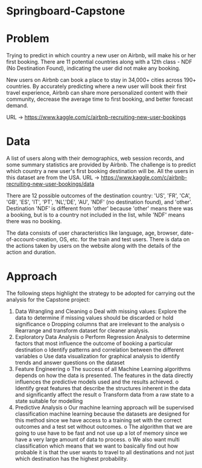 # Springboard-Capstone

# Problem

Trying to predict in which country a new user on Airbnb, will make his or her first booking. There are 11 potential countries along with a 12th class - NDF (No Destination Found), indicating the user did not make any booking.

New users on Airbnb can book a place to stay in 34,000+ cities across 190+ countries. By accurately predicting where a new user will book their first travel experience, Airbnb can share more personalized content with their community, decrease the average time to first booking, and better forecast demand.

URL -> https://www.kaggle.com/c/airbnb-recruiting-new-user-bookings

# Data

A list of users along with their demographics, web session records, and some summary statistics are provided by Airbnb. The challenge is to predict which country a new user's first booking destination will be. All the users in this dataset are from the USA.
URL -> https://www.kaggle.com/c/airbnb-recruiting-new-user-bookings/data

There are 12 possible outcomes of the destination country: 'US', 'FR', 'CA', 'GB', 'ES', 'IT', 'PT', 'NL','DE', 'AU', 'NDF' (no destination found), and 'other'. Destination 'NDF' is different from 'other' because 'other' means there was a booking, but is to a country not included in the list, while 'NDF' means there was no booking. 

The data consists of user characteristics like language, age, browser, date-of-account-creation, OS, etc. for the train and test users. There is data on the actions taken by users on the website along with the details of the action and duration.

# Approach

The following steps highlight the strategy to be adopted for carrying out the analysis for the Capstone project:
1.	Data Wrangling and Cleaning
o	Deal with missing values: Explore the data to determine if missing values should be discarded or hold significance
o	Dropping columns that are irrelevant to the analysis
o	Rearrange and transform dataset for cleaner analysis.
2.	Exploratory Data Analysis
o	Perform Regression Analysis to determine factors that most influence the outcome of booking a particular destination
o	Identify patterns and correlation between the different variables
o	Use data visualization for graphical analysis to identify trends and answer questions on the dataset
4.	Feature Engineering
o	The success of all Machine Learning algorithms depends on how the data is presented. The features in the data directly influences the predictive models used and the results achieved.
o	Identify great features that describe the structures inherent in the data and significantly affect the result
o	Transform data from a raw state to a state suitable for modelling
5.	Predictive Analysis
o	Our machine learning approach will be supervised classification machine learning because the datasets are designed for this method since we have access to a training set with the correct outcomes and a test set without outcomes. 
o	The algorithm that we are going to use have to be fast and not use up a lot of memory since we have a very large amount of data to process. 
o	We also want multi classification which means that we want to basically find out how probable it is that the user wants to travel to all destinations and not just which destination has the highest probability.

